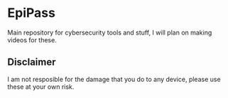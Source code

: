 # EpiPass

Main repository for cybersecurity tools and stuff, I will plan on making videos for these.

## Disclaimer
I am not resposible for the damage that you do to any device, please use these at your own risk.
